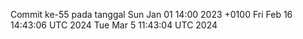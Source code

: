 Commit ke-55 pada tanggal Sun Jan 01 14:00 2023 +0100
Fri Feb 16 14:43:06 UTC 2024
Tue Mar  5 11:43:04 UTC 2024
